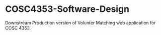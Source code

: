 # COSC4353-Software-Design
Downstream Production version of Volunter Matching web application for COSC 4353.
